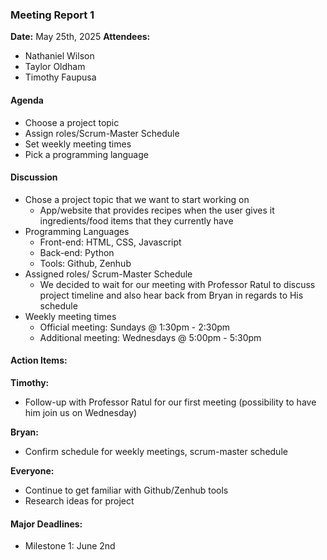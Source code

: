 ### Meeting Report 1

**Date:** May 25th, 2025
**Attendees:**

- Nathaniel Wilson
- Taylor Oldham
- Timothy Faupusa

#### Agenda
  
- Choose a project topic
- Assign roles/Scrum-Master Schedule
- Set weekly meeting times
- Pick a programming language

#### Discussion

- Chose a project topic that we want to start working on
    - App/website that provides recipes when the user gives it ingredients/food items that they 
    currently have
- Programming Languages
    - Front-end: HTML, CSS, Javascript
    - Back-end: Python
    - Tools: Github, Zenhub
- Assigned roles/ Scrum-Master Schedule
    - We decided to wait for our meeting with Professor Ratul to discuss project timeline and also
    hear back from Bryan in regards to His schedule
- Weekly meeting times
    - Official meeting: Sundays @ 1:30pm - 2:30pm
    - Additional meeting: Wednesdays @ 5:00pm - 5:30pm
    
#### Action Items:

**Timothy:** 
- Follow-up with Professor Ratul for our first meeting (possibility to have him join us on Wednesday)

**Bryan:**
- Confirm schedule for weekly meetings, scrum-master schedule

**Everyone:**
- Continue to get familiar with Github/Zenhub tools
- Research ideas for project



#### Major Deadlines:

- Milestone 1: June 2nd
